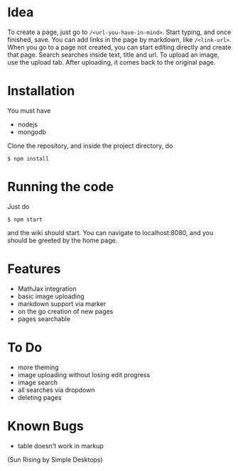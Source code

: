 Idea
====
To create a page, just go to `/<url-you-have-in-mind>`. Start typing, and once finished, save. You can add links in the page by markdown, like `/<link-url>`. When you go to a page not created, you can start editing directly and create that page. Search searches inside text, title and url. To upload an image, use the upload tab. After uploading, it comes back to the original page.

Installation
========
You must have
* nodejs
* mongodb

Clone the repository, and inside the project directory, do

    $ npm install

Running the code
=============
Just do

    $ npm start

and the wiki should start. You can navigate to localhost:8080, and you should be greeted by the home page.

Features
=======
* MathJax integration
* basic image uploading
* markdown support via marker
* on the go creation of new pages
* pages searchable

To Do
=====
* more theming
* image uploading without losing edit progress
* image search
* all searches via dropdown
* deleting pages

Known Bugs
==========
* table doesn't work in markup

(Sun Rising by Simple Desktops)
